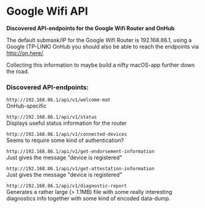 # Google Wifi API

**Discovered API-endpoints for the Google Wifi Router and OnHub**

The default submask/IP for the Google Wifi Router is 192.168.86.1, using a Google (TP-LINK) OnHub you should also be able to reach the endpoints via http://on.here/.

Collecting this information to maybe build a nifty macOS-app further down the road.

### Discovered API-endpoints:

`http://192.168.86.1/api/v1/welcome-mat`  
OnHub-specific

`http://192.168.86.1/api/v1/status`  
Displays useful status information for the router

`http://192.168.86.1/api/v1/connected-devices`  
Seems to require some kind of authentication?

`http://192.168.86.1/api/v1/get-endorsement-information`  
Just gives the message "device is registered"

`http://192.168.86.1/api/v1/get-attestation-information`  
Just gives the message "device is registered"

`http://192.168.86.1/api/v1/diagnostic-report`  
Generates a rather large (> 1.1MB) file with some really interesting diagnostics info together with some kind of encoded data-dump.
